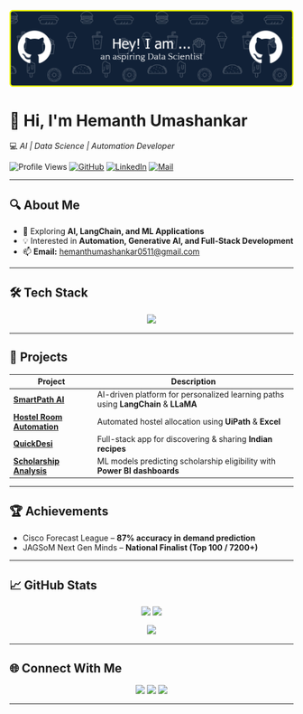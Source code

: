 ![Header](./github-header-banner.png)

# 👋 Hi, I'm **Hemanth Umashankar**  
💻 *AI | Data Science | Automation Developer*  

![Profile Views](https://komarev.com/ghpvc/?username=hemanthumashankar0511&label=Views&color=blueviolet&style=flat)
[![GitHub](https://img.shields.io/badge/GitHub-Follow-black?style=flat&logo=github)](https://github.com/hemanthumashankar0511)
[![LinkedIn](https://img.shields.io/badge/LinkedIn-Connect-blue?style=flat&logo=linkedin)](https://linkedin.com/in/hemanth-umashankar-0aa73329a)
[![Mail](https://img.shields.io/badge/Email-Contact-red?style=flat&logo=gmail)](mailto:hemanthumashankar0511@gmail.com)

---

## 🔍 About Me
- 🌱 Exploring **AI, LangChain, and ML Applications**
- 💡 Interested in **Automation, Generative AI, and Full-Stack Development**
- 📫 **Email:** hemanthumashankar0511@gmail.com  

---

## 🛠 Tech Stack
<p align="center">
  <img src="https://skillicons.dev/icons?i=python,java,cpp,kotlin,mysql,mongodb,postgres,tensorflow,keras,git,github" />
</p>

---

## 🚀 Projects
| Project | Description |
|---------|-------------|
| [**SmartPath AI**](https://github.com/hemanthumashankar0511/Smartpath-ai) | AI-driven platform for personalized learning paths using **LangChain** & **LLaMA** |
| [**Hostel Room Automation**](https://github.com/hemanthumashankar0511/hostel_room_allocation_automation) | Automated hostel allocation using **UiPath** & **Excel** |
| [**QuickDesi**](https://github.com/hemanthumashankar0511/Quickdesi) | Full-stack app for discovering & sharing **Indian recipes** |
| [**Scholarship Analysis**](https://github.com/hemanthumashankar0511/Scholarship-Analysis) | ML models predicting scholarship eligibility with **Power BI dashboards** |

---

## 🏆 Achievements
- Cisco Forecast League – **87% accuracy in demand prediction**
- JAGSoM Next Gen Minds – **National Finalist (Top 100 / 7200+)**

---

## 📈 GitHub Stats
<p align="center">
  <img src="https://github-readme-stats.vercel.app/api?username=hemanthumashankar0511&show_icons=true&theme=tokyonight" height="150"/>
  <img src="https://github-readme-stats.vercel.app/api/top-langs/?username=hemanthumashankar0511&layout=compact&theme=tokyonight" height="150"/>
</p>

<p align="center">
  <img src="https://streak-stats.demolab.com?user=hemanthumashankar0511&theme=tokyonight&hide_border=true" height="150"/>
</p>

---

## 🌐 Connect With Me
<p align="center">
  <a href="https://linkedin.com/in/hemanth-umashankar-0aa73329a"><img src="https://img.icons8.com/fluency/48/linkedin.png"/></a>
  <a href="mailto:hemanthumashankar0511@gmail.com"><img src="https://img.icons8.com/fluency/48/gmail-new.png"/></a>
  <a href="https://github.com/hemanthumashankar0511"><img src="https://img.icons8.com/fluency/48/github.png"/></a>
</p>

---

